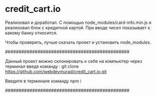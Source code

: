 # credit_cart.io

Реализовал и доработал. 
С помощью node_modules/card-info.min.js я реализовал блок с кредитной картой.
При вводе чисел показывает к какому банку относится. 

Чтобы проверить, лучше скачать проект и установить node_modules.

##############################################

Данный проект можно склонировать к себе на компьютер через терминал введя команду : git clone https://github.com/webdevmurad/credit_cart.io.git

Введите в терминале команду npm i

##############################################


